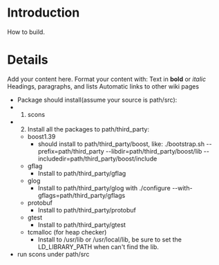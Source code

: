 # Introduction #

How to build.


# Details #

Add your content here.  Format your content with:
Text in **bold** or _italic_
Headings, paragraphs, and lists
Automatic links to other wiki pages
  * Package should install(assume your source is path/src):
  * 1. scons
  * 2. Install all the packages to path/third\_party:
    * boost1.39
      * should install to path/third\_party/boost, like: ./bootstrap.sh --prefix=path/third\_party --libdir=path/third\_party/boost/lib --includedir=path/third\_party/boost/include
    * gflag
      * Install to path/third\_party/gflag
    * glog
      * Install to path/third\_party/glog with ./configure --with-gflags=path/third\_party/gflags
    * protobuf
      * Install to path/third\_party/protobuf
    * gtest
      * Install to path/third\_party/gtest
    * tcmalloc (for heap checker)
      * Install to /usr/lib or /usr/local/lib, be sure to set the LD\_LIBRARY\_PATH when can't find the lib.
  * run scons under path/src